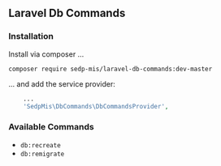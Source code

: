 ## Laravel Db Commands

### Installation

Install via composer ...
```
composer require sedp-mis/laravel-db-commands:dev-master
```

... and add the service provider:

```php
    ...
    'SedpMis\DbCommands\DbCommandsProvider',

```

### Available Commands

- `db:recreate`
- `db:remigrate`
